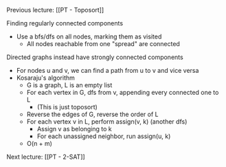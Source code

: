 Previous lecture: [[PT - Toposort]]


Finding regularly connected components
 - Use a bfs/dfs on all nodes, marking them as visited
	 - All nodes reachable from one "spread" are connected

Directed graphs instead have strongly connected components
- For nodes u and v, we can find a path from u to v and vice versa 
- Kosaraju's algorithm
	- G is a graph, L is an empty list
	- For each vertex in G, dfs from v, appending every connected one to L
		- (This is just toposort)
	- Reverse the edges of G, reverse the order of L
	- For each vertex v in L, perform assign(v, k) (another dfs)
		- Assign v as belonging to k
		- For each unassigned neighbor, run assign(u, k)
	- O(n + m)


Next lecture: [[PT - 2-SAT]]
